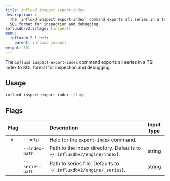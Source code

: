 ```yaml
---
title: influxd inspect export-index
description: >
  The `influxd inspect export-index` command exports all series in a TSI index to
  SQL format for inspection and debugging.
influxdb/v2.2/tags: [inspect]
menu:
  influxdb_2_1_ref:
    parent: influxd inspect
weight: 301
---
```


The `influxd inspect export-index` command exports all series in a TSI index to
SQL format for inspection and debugging.

## Usage
```sh
influxd inspect export-index [flags]
```

## Flags
| Flag |                | Description                                                             | Input type |
|:---- |:---            |:-----------                                                             |:----------:|
| `-h` | `--help`       | Help for the `export-index` command.                                    |            |
|      |`--index-path`  | Path to the index directory. Defaults to `~/.influxdbv2/engine/index`). | string     |
|      |`--series-path` | Path to series file. Defaults to `~/.influxdbv2/engine/_series`).       | string     |
